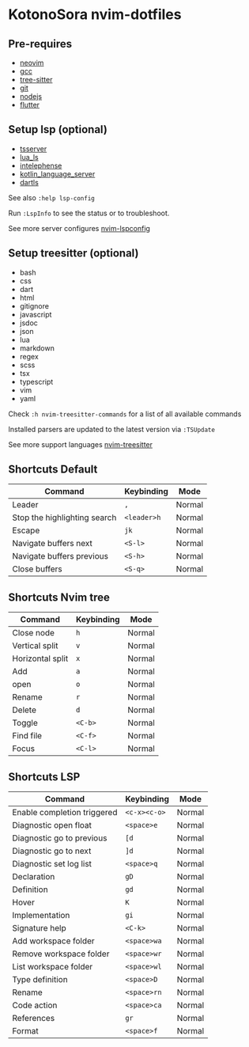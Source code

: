 # KotonoSora nvim-dotfiles

## Pre-requires

- [neovim](https://formulae.brew.sh/formula/neovim)
- [gcc](https://formulae.brew.sh/formula/gcc)
- [tree-sitter](https://formulae.brew.sh/formula/tree-sitter)
- [git](https://formulae.brew.sh/formula/git)
- [nodejs](https://formulae.brew.sh/formula/node)
- [flutter](https://docs.flutter.dev/get-started/install/macos#downloading-straight-from-github-instead-of-using-an-archive)

## Setup lsp (optional)

- [tsserver](https://github.com/neovim/nvim-lspconfig/blob/master/doc/server_configurations.md#tsserver)
- [lua_ls](https://github.com/neovim/nvim-lspconfig/blob/master/doc/server_configurations.md#lua_ls)
- [intelephense](https://github.com/neovim/nvim-lspconfig/blob/master/doc/server_configurations.md#intelephense)
- [kotlin_language_server](https://github.com/neovim/nvim-lspconfig/blob/master/doc/server_configurations.md#kotlin_language_server)
- [dartls](https://github.com/neovim/nvim-lspconfig/blob/master/doc/server_configurations.md#dartls)

See also `:help lsp-config`

Run `:LspInfo` to see the status or to troubleshoot.

See more server configures [nvim-lspconfig](https://github.com/neovim/nvim-lspconfig/blob/master/doc/server_configurations.md)

## Setup treesitter (optional)

- bash
- css
- dart
- html
- gitignore
- javascript
- jsdoc
- json
- lua
- markdown
- regex
- scss
- tsx
- typescript
- vim
- yaml

Check `:h nvim-treesitter-commands` for a list of all available commands

Installed parsers are updated to the latest version via `:TSUpdate`

See more support languages [nvim-treesitter](https://github.com/nvim-treesitter/nvim-treesitter#supported-languages)

## Shortcuts Default

| Command                      | Keybinding  | Mode   |
| ---------------------------- | ----------- | ------ |
| Leader                       | `,`         | Normal |
| Stop the highlighting search | `<leader>h` | Normal |
| Escape                       | `jk`        | Normal |
| Navigate buffers next        | `<S-l>`     | Normal |
| Navigate buffers previous    | `<S-h>`     | Normal |
| Close buffers                | `<S-q>`     | Normal |

## Shortcuts Nvim tree

| Command          | Keybinding | Mode   |
| ---------------- | ---------- | ------ |
| Close node       | `h`        | Normal |
| Vertical split   | `v`        | Normal |
| Horizontal split | `x`        | Normal |
| Add              | `a`        | Normal |
| open             | `o`        | Normal |
| Rename           | `r`        | Normal |
| Delete           | `d`        | Normal |
| Toggle           | `<C-b>`    | Normal |
| Find file        | `<C-f>`    | Normal |
| Focus            | `<C-l>`    | Normal |

## Shortcuts LSP

| Command                     | Keybinding   | Mode   |
| --------------------------- | ------------ | ------ |
| Enable completion triggered | `<c-x><c-o>` | Normal |
| Diagnostic open float       | `<space>e`   | Normal |
| Diagnostic go to previous   | `[d`         | Normal |
| Diagnostic go to next       | `]d`         | Normal |
| Diagnostic set log list     | `<space>q`   | Normal |
| Declaration                 | `gD`         | Normal |
| Definition                  | `gd`         | Normal |
| Hover                       | `K`          | Normal |
| Implementation              | `gi`         | Normal |
| Signature help              | `<C-k>`      | Normal |
| Add workspace folder        | `<space>wa`  | Normal |
| Remove workspace folder     | `<space>wr`  | Normal |
| List workspace folder       | `<space>wl`  | Normal |
| Type definition             | `<space>D`   | Normal |
| Rename                      | `<space>rn`  | Normal |
| Code action                 | `<space>ca`  | Normal |
| References                  | `gr`         | Normal |
| Format                      | `<space>f`   | Normal |
